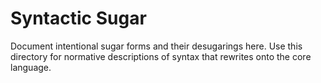 # Syntactic Sugar

Document intentional sugar forms and their desugarings here. Use this directory for normative descriptions of syntax that rewrites onto the core language.
